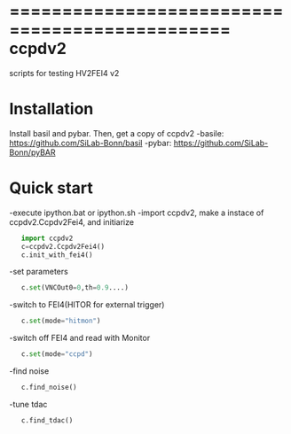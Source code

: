===============================================
ccpdv2
===============================================
scripts for testing HV2FEI4 v2

Installation
=============
Install basil and pybar. Then, get a copy of ccpdv2
-basile: https://github.com/SiLab-Bonn/basil
-pybar: https://github.com/SiLab-Bonn/pyBAR

Quick start
=============
-execute ipython.bat or ipython.sh
-import ccpdv2, make a instace of ccpdv2.Ccpdv2Fei4, and initiarize
```python
   import ccpdv2
   c=ccpdv2.Ccpdv2Fei4()
   c.init_with_fei4()
```
-set parameters
```python
   c.set(VNCOut0=0,th=0.9....)
```
-switch to FEI4(HITOR for external trigger)
```python
   c.set(mode="hitmon")
```
-switch off FEI4 and read with Monitor
```python
   c.set(mode="ccpd")
```
-find noise
```python
   c.find_noise()
```
-tune tdac
```python
   c.find_tdac()
```